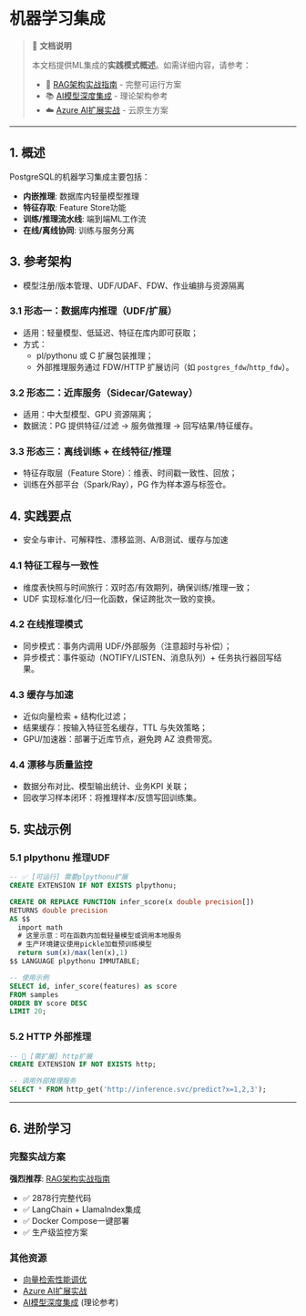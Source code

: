# 机器学习集成

> 📖 **文档说明**
>
> 本文档提供ML集成的**实践模式概述**。如需详细内容，请参考：
>
> - 🚀 [RAG架构实战指南](../05-前沿技术/05.04-RAG架构实战指南.md) - 完整可运行方案
> - 📚 [AI模型深度集成](../05-前沿技术/05.02-AI模型深度集成.md) - 理论架构参考
> - ☁️ [Azure AI扩展实战](../05-前沿技术/05.03-Azure-AI扩展实战.md) - 云原生方案

---

## 1. 概述

PostgreSQL的机器学习集成主要包括：

- **内嵌推理**: 数据库内轻量模型推理
- **特征存取**: Feature Store功能
- **训练/推理流水线**: 端到端ML工作流
- **在线/离线协同**: 训练与服务分离

## 3. 参考架构

- 模型注册/版本管理、UDF/UDAF、FDW、作业编排与资源隔离

### 3.1 形态一：数据库内推理（UDF/扩展）

- 适用：轻量模型、低延迟、特征在库内即可获取；
- 方式：
  - pl/pythonu 或 C 扩展包装推理；
  - 外部推理服务通过 FDW/HTTP 扩展访问（如 `postgres_fdw`/`http_fdw`）。

### 3.2 形态二：近库服务（Sidecar/Gateway）

- 适用：中大型模型、GPU 资源隔离；
- 数据流：PG 提供特征/过滤 → 服务做推理 → 回写结果/特征缓存。

### 3.3 形态三：离线训练 + 在线特征/推理

- 特征存取层（Feature Store）：维表、时间戳一致性、回放；
- 训练在外部平台（Spark/Ray），PG 作为样本源与标签仓。

## 4. 实践要点

- 安全与审计、可解释性、漂移监测、A/B测试、缓存与加速

### 4.1 特征工程与一致性

- 维度表快照与时间旅行：双时态/有效期列，确保训练/推理一致；
- UDF 实现标准化/归一化函数，保证跨批次一致的变换。

### 4.2 在线推理模式

- 同步模式：事务内调用 UDF/外部服务（注意超时与补偿）；
- 异步模式：事件驱动（NOTIFY/LISTEN、消息队列）+ 任务执行器回写结果。

### 4.3 缓存与加速

- 近似向量检索 + 结构化过滤；
- 结果缓存：按输入特征签名缓存，TTL 与失效策略；
- GPU/加速器：部署于近库节点，避免跨 AZ 浪费带宽。

### 4.4 漂移与质量监控

- 数据分布对比、模型输出统计、业务KPI 关联；
- 回收学习样本闭环：将推理样本/反馈写回训练集。

## 5. 实战示例

### 5.1 plpythonu 推理UDF

```sql
-- ✅ [可运行] 需要plpythonu扩展
CREATE EXTENSION IF NOT EXISTS plpythonu;

CREATE OR REPLACE FUNCTION infer_score(x double precision[])
RETURNS double precision
AS $$
  import math
  # 这里示意：可在函数内加载轻量模型或调用本地服务
  # 生产环境建议使用pickle加载预训练模型
  return sum(x)/max(len(x),1)
$$ LANGUAGE plpythonu IMMUTABLE;

-- 使用示例
SELECT id, infer_score(features) as score
FROM samples
ORDER BY score DESC
LIMIT 20;
```

### 5.2 HTTP 外部推理

```sql
-- 🔧 [需扩展] http扩展
CREATE EXTENSION IF NOT EXISTS http;

-- 调用外部推理服务
SELECT * FROM http_get('http://inference.svc/predict?x=1,2,3');
```

---

## 6. 进阶学习

### 完整实战方案

**强烈推荐**: [RAG架构实战指南](../05-前沿技术/05.04-RAG架构实战指南.md)

- ✅ 2878行完整代码
- ✅ LangChain + LlamaIndex集成
- ✅ Docker Compose一键部署
- ✅ 生产级监控方案

### 其他资源

- [向量检索性能调优](../05-前沿技术/05.05-向量检索性能调优指南.md)
- [Azure AI扩展实战](../05-前沿技术/05.03-Azure-AI扩展实战.md)
- [AI模型深度集成](../05-前沿技术/05.02-AI模型深度集成.md) (理论参考)
